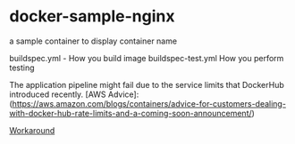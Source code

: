 # docker-sample-nginx
a sample  container to display container name

buildspec.yml - How you build image
buildspec-test.yml How you perform testing

The application pipeline might fail due to the service limits that DockerHub introduced recently.
[AWS Advice]:(https://aws.amazon.com/blogs/containers/advice-for-customers-dealing-with-docker-hub-rate-limits-and-a-coming-soon-announcement/)

[Workaround](https://aws.amazon.com/premiumsupport/knowledge-center/codebuild-docker-pull-image-error/)